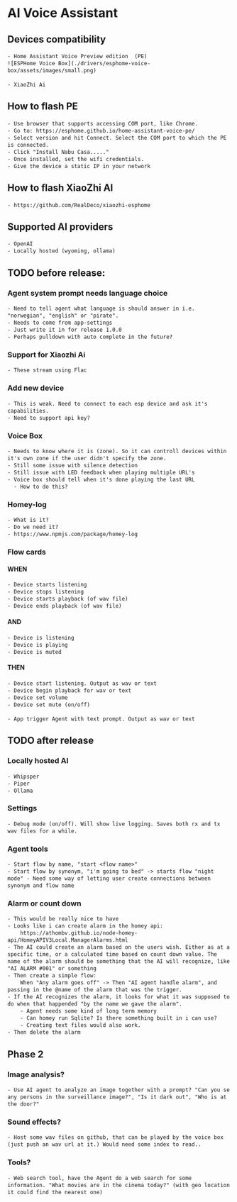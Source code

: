 # AI Voice Assistant



## Devices compatibility
    - Home Assistant Voice Preview edition  (PE)
    ![ESPHome Voice Box](./drivers/esphome-voice-box/assets/images/small.png)

    - XiaoZhi Ai
  
## How to flash PE
    - Use browser that supports accessing COM port, like Chrome. 
    - Go to: https://esphome.github.io/home-assistant-voice-pe/
    - Select version and hit Connect. Select the COM port to which the PE is connected.
    - Click "Install Nabu Casa....."
    - Once installed, set the wifi credentials.
    - Give the device a static IP in your network

## How to flash XiaoZhi AI
    - https://github.com/RealDeco/xiaozhi-esphome


## Supported AI providers
    - OpenAI
    - Locally hosted (wyoming, ollama)



## TODO before release:

### Agent system prompt needs language choice
    - Need to tell agent what language is should answer in i.e. "norwegian", "english" or "pirate". 
    - Needs to come from app-settings 
    - Just write it in for release 1.0.0
    - Perhaps pulldown with auto complete in the future?

### Support for Xiaozhi Ai
    - These stream using Flac

### Add new device
    - This is weak. Need to connect to each esp device and ask it's capabilities.
    - Need to support api key?

### Voice Box
    - Needs to know where it is (zone). So it can controll devices within it's own zone if the user didn't specify the zone.
    - Still some issue with silence detection
    - Still issue with LED feedback when playing multiple URL's
    - Voice box should tell when it's done playing the last URL 
      - How to do this?


### Homey-log
    - What is it?
    - Do we need it?
    - https://www.npmjs.com/package/homey-log


### Flow cards

#### WHEN
    - Device starts listening
    - Device stops listening
    - Device starts playback (of wav file)
    - Device ends playback (of wav file)
    
#### AND
    - Device is listening
    - Device is playing
    - Device is muted

#### THEN
    - Device start listening. Output as wav or text
    - Device begin playback for wav or text
    - Device set volume
    - Device set mute (on/off)

    - App trigger Agent with text prompt. Output as wav or text

















## TODO after release

### Locally hosted AI
    - Whipsper
    - Piper
    - Ollama

### Settings
    - Debug mode (on/off). Will show live logging. Saves both rx and tx wav files for a while.


### Agent tools
    - Start flow by name, "start <flow name>"
    - Start flow by synonym, "i'm going to bed" -> starts flow "night mode" - Need some way of letting user create connections between synonym and flow name

### Alarm or count down
    - This would be really nice to have
    - Looks like i can create alarm in the homey api:
        https://athombv.github.io/node-homey-api/HomeyAPIV3Local.ManagerAlarms.html
    - The AI could create an alarm based on the users wish. Either as at a specific time, or a calculated time based on count down value. The name of the alarm should be something that the AI will recognize, like "AI ALARM #001" or something
    - Then create a simple flow:
        When "Any alarm goes off" -> Then "AI agent handle alarm", and passing in the @name of the alarm that was the trigger.
    - If the AI recognizes the alarm, it looks for what it was supposed to do when that happended "by the name we gave the alarm".
        - Agent needs some kind of long term memory
        - Can homey run Sqlite? Is there something built in i can use?
        - Creating text files would also work.
    - Then delete the alarm


## Phase 2

### Image analysis?
    - Use AI agent to analyze an image together with a prompt? "Can you se any persons in the surveillance image?", "Is it dark out", "Who is at the door?"

### Sound effects?
    - Host some wav files on github, that can be played by the voice box (just push an wav url at it.) Would need some index to read..

### Tools?
    - Web search tool, have the Agent do a web search for some information. "What movies are in the cinema today?" (with geo location it could find the nearest one)
